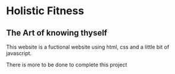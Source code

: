 # Holistic Fitness
## The Art of knowing thyself
This website is a fuctional website using html, css and a little bit of javascript.

There is more to be done to complete this project